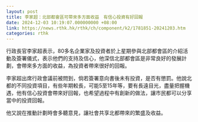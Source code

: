 ```yaml
---
layout: post
title: 李家超：北部都會區可帶來多方面收益　有信心投資有好回報
date: 2024-12-03 10:19:07.000000000 +08:00
link: https://news.rthk.hk/rthk/ch/component/k2/1781851-20241203.htm
categories: rthk
---
```


行政長官李家超表示，80多名企業家及投資者於上星期參與北部都會區的介紹活動及簽署儀式，表示他們的支持及信心，他深信北部都會區是非常良好的發展計劃，會帶來多方面的收益，為投資者帶來很好的回報。

李家超出席行政會議前被問到，倘若簽署意向書後未有投資，是否有懲罰。他說北都的不同投資項目，有些年期較長，可能5至15年等，要有長遠目光，盡量把握機遇，他有信心投資會帶來好回報，也希望過程中有創新的做法，讓市民都可以分享當中的投資回報。

他又說在推動計劃時會多聽意見，讓社會共享北都帶來的繁盛及收益。
